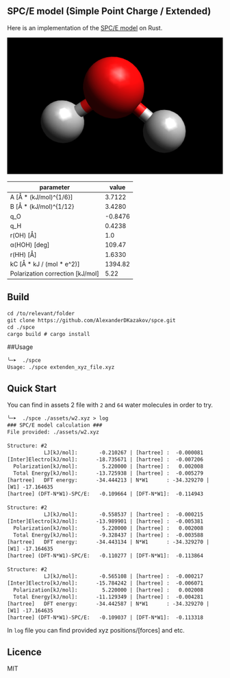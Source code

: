 ## SPC/E model (Simple Point Charge / Extended)

Here is an implementation of the [SPC/E model](https://en.wikipedia.org/wiki/Water_model) on Rust. 

![Water](./doc/water.png)


| parameter                         | value  |
|-----------------------------------|--------|
| A [Å * (kJ/mol)^{1/6}]            | 3.7122 |
| B [Å * (kJ/mol)^{1/12}            | 3.4280 |
| q_O                               | -0.8476|
| q_H                               | 0.4238 |
| r(OH) [Å]                         | 1.0    |
| α(HOH) [deg]                      | 109.47 |
| r(HH) [Å]                         | 1.6330 |
| kC [Å * kJ / (mol * e^2)]         | 1394.82|
| Polarization correction [kJ/mol]  | 5.22   |

## Build
```
cd /to/relevant/folder
git clone https://github.com/AlexanderDKazakov/spce.git
cd ./spce
cargo build # cargo install
```

##Usage

```
╰─➤  ./spce
Usage: ./spce extenden_xyz_file.xyz
```

## Quick Start

You can find in assets 2 file with `2`  and `64` water molecules in order to try.

```
╰─➤  ./spce ./assets/w2.xyz > log
### SPC/E model calculation ###
File provided: ./assets/w2.xyz

Structure: #2
            LJ[kJ/mol]:       -0.210267 | [hartree] :  -0.000081
[Inter]Electro[kJ/mol]:      -18.735671 | [hartree] :  -0.007206
  Polarization[kJ/mol]:        5.220000 | [hartree] :   0.002008
  Total Energy[kJ/mol]:      -13.725938 | [hartree] :  -0.005279
[hartree]   DFT energy:      -34.444213 | N*W1      : -34.329270 | [W1] -17.164635
[hartree] (DFT-N*W1)-SPC/E:   -0.109664 | [DFT-N*W1]:  -0.114943

Structure: #2
            LJ[kJ/mol]:       -0.558537 | [hartree] :  -0.000215
[Inter]Electro[kJ/mol]:      -13.989901 | [hartree] :  -0.005381
  Polarization[kJ/mol]:        5.220000 | [hartree] :   0.002008
  Total Energy[kJ/mol]:       -9.328437 | [hartree] :  -0.003588
[hartree]   DFT energy:      -34.443134 | N*W1      : -34.329270 | [W1] -17.164635
[hartree] (DFT-N*W1)-SPC/E:   -0.110277 | [DFT-N*W1]:  -0.113864

Structure: #2
            LJ[kJ/mol]:       -0.565108 | [hartree] :  -0.000217
[Inter]Electro[kJ/mol]:      -15.784242 | [hartree] :  -0.006071
  Polarization[kJ/mol]:        5.220000 | [hartree] :   0.002008
  Total Energy[kJ/mol]:      -11.129349 | [hartree] :  -0.004281
[hartree]   DFT energy:      -34.442587 | N*W1      : -34.329270 | [W1] -17.164635
[hartree] (DFT-N*W1)-SPC/E:   -0.109037 | [DFT-N*W1]:  -0.113318
```

In `log` file you can find provided xyz positions/[forces] and etc.

## Licence
MIT